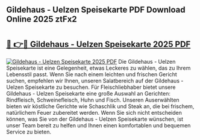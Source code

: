 ## Gildehaus - Uelzen Speisekarte PDF Download Online 2025 ztFx2

# <h2><a href="http://gcci5lc.nevu.top/?p=Gildehaus+-+Uelzen+Speisekarte">🔗 👉🔴 Gildehaus - Uelzen Speisekarte 2025 PDF</a></h2>

[![Gildehaus - Uelzen Speisekarte 2025 PDF](https://i.imgur.com/dBaPXMq.png)](http://gcci5lc.nevu.top/?p=Gildehaus+-+Uelzen+Speisekarte)
Die Gildehaus - Uelzen Speisekarte ist eine Gelegenheit, etwas Leckeres zu wählen, das zu Ihrem Lebensstil passt. Wenn Sie nach einem leichten und frischen Gericht suchen, empfehlen wir Ihnen, unseren Salatbereich auf der Gildehaus - Uelzen Speisekarte zu besuchen. Für Fleischliebhaber bietet unsere Gildehaus - Uelzen Speisekarte eine große Auswahl an Gerichten: Rindfleisch, Schweinefleisch, Huhn und Fisch. Unseren Auserwählten bieten wir köstliche Gerichte wie Schaschlik und Steak an, die bei frischem, natürlichem Feuer zubereitet werden. Wenn Sie sich nicht entscheiden können, was Sie von der Gildehaus - Uelzen Speisekarte wünschen, ist unser Team bereit zu helfen und Ihnen einen komfortablen und bequemen Service zu bieten.
